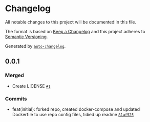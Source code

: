 # Changelog

All notable changes to this project will be documented in this file.

The format is based on [Keep a Changelog](https://keepachangelog.com/en/1.0.0/)
and this project adheres to [Semantic Versioning](https://semver.org/spec/v2.0.0.html).

Generated by [`auto-changelog`](https://github.com/CookPete/auto-changelog).

## 0.0.1

### Merged

- Create LICENSE [`#1`](https://github.com/shanilhirani/displaycameras-docker/pull/1)

### Commits

- feat(initial): forked repo, created docker-compose and updated Dockerfile to use repo config files, tidied up readme [`81af525`](https://github.com/shanilhirani/displaycameras-docker/commit/81af5256e316a7f5984c93be0cdf7fa4dca67cb6)
